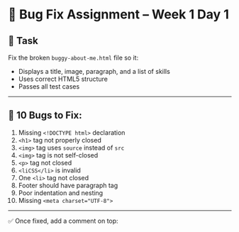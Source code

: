 # 🐞 Bug Fix Assignment – Week 1 Day 1

## 🔧 Task
Fix the broken `buggy-about-me.html` file so it:
- Displays a title, image, paragraph, and a list of skills
- Uses correct HTML5 structure
- Passes all test cases

---

## 🐛 10 Bugs to Fix:
1. Missing `<!DOCTYPE html>` declaration
2. `<h1>` tag not properly closed
3. `<img>` tag uses `source` instead of `src`
4. `<img>` tag is not self-closed
5. `<p>` tag not closed
6. `<liCSS</li>` is invalid
7. One `<li>` tag not closed
8. Footer should have paragraph tag
9. Poor indentation and nesting
10. Missing `<meta charset="UTF-8">`

---

✅ Once fixed, add a comment on top:
<!-- FIXED BY: Your Name -->
